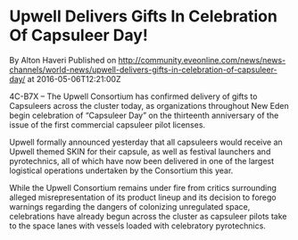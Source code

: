 # Upwell Delivers Gifts In Celebration Of Capsuleer Day!
By Alton Haveri
Published on http://community.eveonline.com/news/news-channels/world-news/upwell-delivers-gifts-in-celebration-of-capsuleer-day/ at 2016-05-06T12:21:00Z

4C-B7X – The Upwell Consortium has confirmed delivery of gifts to Capsuleers across the cluster today, as organizations throughout New Eden begin celebration of “Capsuleer Day” on the thirteenth anniversary of the issue of the first commercial capsuleer pilot licenses.

Upwell formally announced yesterday that all capsuleers would receive an Upwell themed SKIN for their capsule, as well as festival launchers and pyrotechnics, all of which have now been delivered in one of the largest logistical operations undertaken by the Consortium this year.

While the Upwell Consortium remains under fire from critics surrounding alleged misrepresentation of its product lineup and its decision to forego warnings regarding the dangers of colonizing unregulated space, celebrations have already begun across the cluster as capsuleer pilots take to the space lanes with vessels loaded with celebratory pyrotechnics.

